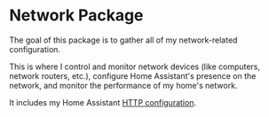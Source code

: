 # Network Package

The goal of this package is to gather all of my network-related configuration.

This is where I control and monitor network devices (like computers, network routers, etc.), configure Home Assistant's presence on the network, and monitor the performance of my home's network.

It includes my Home Assistant [HTTP configuration](http.yaml).